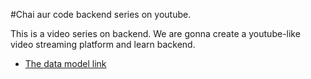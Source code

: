 #Chai aur code backend series on youtube.

This is a video series on backend. We are gonna create a youtube-like video streaming platform and learn backend. 

- [The data model link](https://app.eraser.io/workspace/YtPqZ1VogxGy1jzIDkzj)
